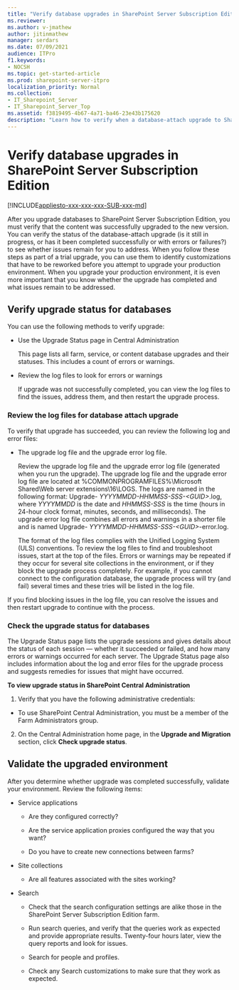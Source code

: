 ```yaml
---
title: "Verify database upgrades in SharePoint Server Subscription Edition"
ms.reviewer: 
ms.author: v-jmathew
author: jitinmathew
manager: serdars
ms.date: 07/09/2021
audience: ITPro
f1.keywords:
- NOCSH
ms.topic: get-started-article
ms.prod: sharepoint-server-itpro
localization_priority: Normal
ms.collection:
- IT_Sharepoint_Server
- IT_Sharepoint_Server_Top
ms.assetid: f3819495-4b67-4a71-ba46-23e43b175620
description: "Learn how to verify when a database-attach upgrade to SharePoint Server Subscription Edition has finished, and identify any problems that may have occurred."
---
```


# Verify database upgrades in SharePoint Server Subscription Edition

[!INCLUDE[appliesto-xxx-xxx-xxx-SUB-xxx-md](../includes/appliesto-xxx-xxx-xxx-SUB-xxx-md.md)]

After you upgrade databases to SharePoint Server Subscription Edition, you must verify that the content was successfully upgraded to the new version. You can verify the status of the database-attach upgrade (is it still in progress, or has it been completed successfully or with errors or failures?) to see whether issues remain for you to address. When you follow these steps as part of a trial upgrade, you can use them to identify customizations that have to be reworked before you attempt to upgrade your production environment. When you upgrade your production environment, it is even more important that you know whether the upgrade has completed and what issues remain to be addressed.
  
## Verify upgrade status for databases
<a name="Verify"> </a>

You can use the following methods to verify upgrade:
  
- Use the Upgrade Status page in Central Administration

    This page lists all farm, service, or content database upgrades and their statuses. This includes a count of errors or warnings.

- Review the log files to look for errors or warnings

    If upgrade was not successfully completed, you can view the log files to find the issues, address them, and then restart the upgrade process.

### Review the log files for database attach upgrade

To verify that upgrade has succeeded, you can review the following log and error files:
  
- The upgrade log file and the upgrade error log file.

    Review the upgrade log file and the upgrade error log file (generated when you run the upgrade). The upgrade log file and the upgrade error log file are located at %COMMONPROGRAMFILES%\Microsoft Shared\Web server extensions\16\LOGS. The logs are named in the following format: Upgrade- _YYYYMMDD-HHMMSS-SSS-\<GUID\>_.log, where  _YYYYMMDD_ is the date and  _HHMMSS-SSS_ is the time (hours in 24-hour clock format, minutes, seconds, and milliseconds). The upgrade error log file combines all errors and warnings in a shorter file and is named Upgrade-  _YYYYMMDD-HHMMSS-SSS-\<GUID\>_-error.log.

    The format of the log files complies with the Unified Logging System (ULS) conventions. To review the log files to find and troubleshoot issues, start at the top of the files. Errors or warnings may be repeated if they occur for several site collections in the environment, or if they block the upgrade process completely. For example, if you cannot connect to the configuration database, the upgrade process will try (and fail) several times and these tries will be listed in the log file.

If you find blocking issues in the log file, you can resolve the issues and then restart upgrade to continue with the process.
  
### Check the upgrade status for databases

The Upgrade Status page lists the upgrade sessions and gives details about the status of each session — whether it succeeded or failed, and how many errors or warnings occurred for each server. The Upgrade Status page also includes information about the log and error files for the upgrade process and suggests remedies for issues that might have occurred.
  
 **To view upgrade status in SharePoint Central Administration**
  
1. Verify that you have the following administrative credentials:

  - To use SharePoint Central Administration, you must be a member of the Farm Administrators group.

2. On the Central Administration home page, in the **Upgrade and Migration** section, click **Check upgrade status**.

## Validate the upgraded environment
<a name="ValidateEnv"> </a>

After you determine whether upgrade was completed successfully, validate your environment. Review the following items:
  
- Service applications

  - Are they configured correctly?

  - Are the service application proxies configured the way that you want?

  - Do you have to create new connections between farms?

- Site collections

  - Are all features associated with the sites working?

- Search

  - Check that the search configuration settings are alike those in the SharePoint Server Subscription Edition farm.

  - Run search queries, and verify that the queries work as expected and provide appropriate results. Twenty-four hours later, view the query reports and look for issues.

  - Search for people and profiles.

  - Check any Search customizations to make sure that they work as expected.
